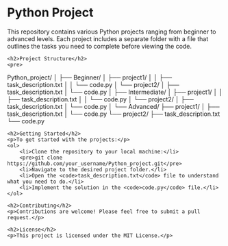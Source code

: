 <!DOCTYPE html>
<html lang="en">
<head>
    <meta charset="UTF-8">
    <meta name="viewport" content="width=device-width, initial-scale=1.0">
</head>
<body>
    <h1>Python Project</h1>
    <p>This repository contains various Python projects ranging from beginner to advanced levels. Each project includes a separate folder with a file that outlines the tasks you need to complete before viewing the code.</p>

    <h2>Project Structure</h2>
    <pre>
Python_project/
│
├── Beginner/
│   ├── project1/
│   │   ├── task_description.txt
│   │   └── code.py
│   └── project2/
│       ├── task_description.txt
│       └── code.py
│
├── Intermediate/
│   ├── project1/
│   │   ├── task_description.txt
│   │   └── code.py
│   └── project2/
│       ├── task_description.txt
│       └── code.py
│
└── Advanced/
    ├── project1/
    │   ├── task_description.txt
    │   └── code.py
    └── project2/
        ├── task_description.txt
        └── code.py
    </pre>

    <h2>Getting Started</h2>
    <p>To get started with the projects:</p>
    <ol>
        <li>Clone the repository to your local machine:</li>
        <pre>git clone https://github.com/your_username/Python_project.git</pre>
        <li>Navigate to the desired project folder.</li>
        <li>Open the <code>task_description.txt</code> file to understand what you need to do.</li>
        <li>Implement the solution in the <code>code.py</code> file.</li>
    </ol>

    <h2>Contributing</h2>
    <p>Contributions are welcome! Please feel free to submit a pull request.</p>

    <h2>License</h2>
    <p>This project is licensed under the MIT License.</p>

</body>
</html>
